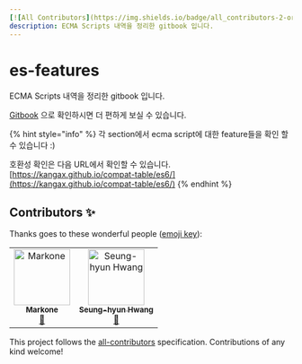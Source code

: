 ```yaml
---
[![All Contributors](https://img.shields.io/badge/all_contributors-2-orange.svg?style=flat-square)](#contributors)
description: ECMA Scripts 내역을 정리한 gitbook 입니다.
---
```


# es-features

ECMA Scripts 내역을 정리한 gitbook 입니다.

[Gitbook](https://app.gitbook.com/@es-features/s/features/) 으로 확인하시면 더 편하게 보실 수 있습니다.


{% hint style="info" %}
각 section에서 ecma script에 대한 feature들을 확인 할 수 있습니다 :\) 

호환성 확인은 다음 URL에서 확인할 수 있습니다. [https://kangax.github.io/compat-table/es6/](https://kangax.github.io/compat-table/es6/)
{% endhint %}


## Contributors ✨

Thanks goes to these wonderful people ([emoji key](https://allcontributors.org/docs/en/emoji-key)):

<!-- ALL-CONTRIBUTORS-LIST:START - Do not remove or modify this section -->
<!-- prettier-ignore -->
<table>
  <tr>
    <td align="center"><a href="https://github.com/Jangharyeon"><img src="https://avatars3.githubusercontent.com/u/2783616?v=4" width="100px;" alt="Markone"/><br /><sub><b>Markone</b></sub></a><br /><a href="https://github.com/trustyoo86/es-features/commits?author=Jangharyeon" title="Documentation">📖</a></td>
    <td align="center"><a href="https://tmdgus0084.github.io"><img src="https://avatars1.githubusercontent.com/u/32220765?v=4" width="100px;" alt="Seung-hyun Hwang"/><br /><sub><b>Seung-hyun Hwang</b></sub></a><br /><a href="https://github.com/trustyoo86/es-features/commits?author=tmdgus0084" title="Documentation">📖</a></td>
  </tr>
</table>

<!-- ALL-CONTRIBUTORS-LIST:END -->

This project follows the [all-contributors](https://github.com/all-contributors/all-contributors) specification. Contributions of any kind welcome!